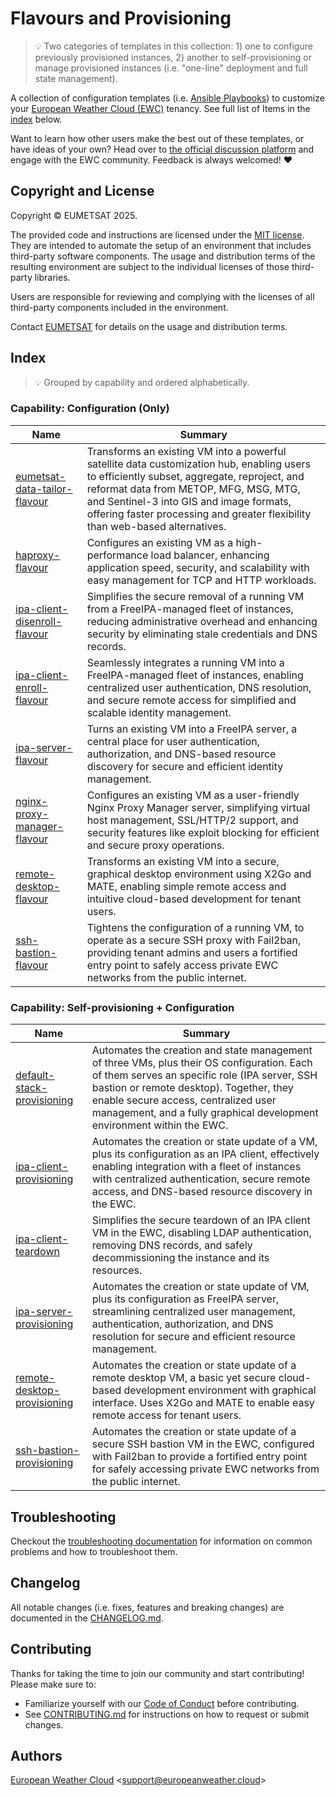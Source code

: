 # Flavours and Provisioning
>💡 Two categories of templates in this collection: 1) one to configure previously provisioned instances, 2) another to self-provisioning or manage provisioned instances (i.e. "one-line" deployment and full state management).

A collection of configuration templates
(i.e. [Ansible Playbooks](https://docs.ansible.com/ansible/latest/playbook_guide/playbooks.html))
to customize your
[European Weather Cloud (EWC)](https://europeanweather.cloud/) tenancy. See full list of Items in the [index](#index) below.

Want to learn how other users make the best out of these templates, or have ideas of your own? Head over to [the official discussion platform](https://chat.europeanweather.cloud/) and engage with the EWC community. Feedback is always welcomed! ♥️



## Copyright and License
Copyright © EUMETSAT 2025.

The provided code and instructions are licensed under the [MIT license](./LICENSE).
They are intended to automate the setup of an environment that includes 
third-party software components.
The usage and distribution terms of the resulting environment are 
subject to the individual licenses of those third-party libraries.

Users are responsible for reviewing and complying with the licenses of
all third-party components included in the environment.

Contact [EUMETSAT](http://www.eumetsat.int) for details on the usage and distribution terms.

## Index
>💡 Grouped by capability and ordered alphabetically.

### Capability: Configuration (Only)

| Name  | Summary  |
|------|-----|
| [eumetsat-data-tailor-flavour](./playbooks/eumetsat-data-tailor-flavour/)    |Transforms an existing VM into a powerful satellite data customization hub, enabling users to efficiently subset, aggregate, reproject, and reformat data from METOP, MFG, MSG, MTG, and Sentinel-3 into GIS and image formats, offering faster processing and greater flexibility than web-based alternatives.  |
| [haproxy-flavour](./playbooks/haproxy-flavour/)    | Configures an existing VM as a high-performance load balancer, enhancing application speed, security, and scalability with easy management for TCP and HTTP workloads.   |
| [ipa-client-disenroll-flavour](./playbooks/ipa-client-disenroll-flavour/)   |  Simplifies the secure removal of a running VM from a FreeIPA-managed fleet of instances, reducing administrative overhead and enhancing security by eliminating stale credentials and DNS records. |
| [ipa-client-enroll-flavour](./playbooks/ipa-client-enroll-flavour) | Seamlessly integrates a running VM into a FreeIPA-managed fleet of instances, enabling centralized user authentication, DNS resolution, and secure remote access for simplified and scalable identity management. | 
| [ipa-server-flavour](./playbooks/ipa-server-flavour/)    | Turns an existing VM into a FreeIPA server, a central place for user authentication, authorization, and DNS-based resource discovery for secure and efficient identity management. |
| [nginx-proxy-manager-flavour](./playbooks/nginx-proxy-manager-flavour/)    | Configures an existing VM as a user-friendly Nginx Proxy Manager server, simplifying virtual host management, SSL/HTTP/2 support, and security features like exploit blocking for efficient and secure proxy operations.  |
| [remote-desktop-flavour](./playbooks/remote-desktop-flavour/) | Transforms an existing VM into a secure, graphical desktop environment using X2Go and MATE, enabling simple remote access and intuitive cloud-based development for tenant users.  | 
| [ssh-bastion-flavour](./playbooks/ssh-bastion-flavour/)   | Tightens the configuration of a running VM, to operate as a secure SSH proxy with Fail2ban, providing tenant admins and users a fortified entry point to safely access private EWC networks from the public internet. | 

### Capability: Self-provisioning + Configuration

| Name  | Summary  |
|------|-----|
| [default-stack-provisioning](./playbooks/default-stack-provisioning/)  | Automates the creation and state management of three VMs, plus their OS configuration. Each of them serves an specific role  (IPA server, SSH bastion or remote desktop). Together, they enable  secure access, centralized user management, and a fully graphical development environment within the EWC. |
| [ipa-client-provisioning](./playbooks/ipa-client-provisioning/)    | Automates the creation or state update of a VM, plus its configuration as an IPA client, effectively enabling integration with a fleet of instances with centralized authentication, secure remote access, and DNS-based resource discovery in the EWC. |
| [ipa-client-teardown](./playbooks/ipa-client-teardown/)   | Simplifies the secure teardown of an IPA client VM in the EWC, disabling LDAP authentication, removing DNS records, and safely decommissioning the instance and its resources.  |
| [ipa-server-provisioning](./playbooks/ipa-server-provisioning/)    |  Automates the creation or state update of VM, plus its configuration as FreeIPA server, streamlining centralized user management, authentication, authorization, and DNS resolution for secure and efficient resource management.  |
| [remote-desktop-provisioning](./playbooks/remote-desktop-provisioning/) | Automates the creation or state update of a remote desktop VM, a basic yet secure cloud-based development environment with graphical interface. Uses X2Go and MATE to enable easy remote access for tenant users. | 
| [ssh-bastion-provisioning](./playbooks/ssh-bastion-provisioning/)   | Automates the creation or state update of a secure SSH bastion VM in the EWC, configured with Fail2ban to provide a fortified entry point for safely accessing private EWC networks from the public internet. | 

## Troubleshooting
Checkout the [troubleshooting documentation](./docs/troubleshooting.md) for
information on common problems and how to troubleshoot them.

## Changelog
All notable changes (i.e. fixes, features and breaking changes) are documented 
in the [CHANGELOG.md](./CHANGELOG.md).

## Contributing

Thanks for taking the time to join our community and start contributing!
Please make sure to:
* Familiarize yourself with our [Code of Conduct](./CODE_OF_CONDUCT.md) before 
contributing.
* See [CONTRIBUTING.md](./CONTRIBUTING.md) for instructions on how to request 
or submit changes.

## Authors

[European Weather Cloud](http://support.europeanweather.cloud/) 
<[support@europeanweather.cloud](mailto:support@europeanweather.cloud)>
